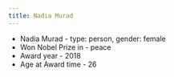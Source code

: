 ```yaml
---
title: Nadia Murad
---
```

- Nadia Murad
      - type: person, gender: female
- Won Nobel Prize in
      - peace
- Award year
      - 2018
- Age at Award time
      - 26

